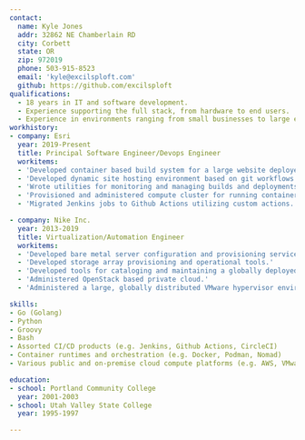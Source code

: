 ```yaml
---
contact:
  name: Kyle Jones
  addr: 32862 NE Chamberlain RD
  city: Corbett
  state: OR
  zip: 972019
  phone: 503-915-8523
  email: 'kyle@excilsploft.com'
  github: https://github.com/excilsploft
qualifications:
  - 18 years in IT and software development.
  - Experience supporting the full stack, from hardware to end users.
  - Experience in environments ranging from small businesses to large enterprises.
workhistory:
- company: Esri
  year: 2019-Present
  title: Principal Software Engineer/Devops Engineer
  workitems:
  - 'Developed container based build system for a large website deployed daily.'
  - 'Developed dynamic site hosting environment based on git workflows that provisions sites dynamically.'
  - 'Wrote utilities for monitoring and managing builds and deployments.'
  - 'Provisioned and administered compute cluster for running container and non-container workloads.'
  - 'Migrated Jenkins jobs to Github Actions utilizing custom actions.'

- company: Nike Inc.
  year: 2013-2019
  title: Virtualization/Automation Engineer
  workitems:
  - 'Developed bare metal server configuration and provisioning services.'
  - 'Developed storage array provisioning and operational tools.'
  - 'Developed tools for cataloging and maintaining a globally deployed server fleet.'
  - 'Administered OpenStack based private cloud.'
  - 'Administered a large, globally distributed VMware hypervisor environment.'

skills:
- Go (Golang)
- Python
- Groovy
- Bash
- Assorted CI/CD products (e.g. Jenkins, Github Actions, CircleCI)
- Container runtimes and orchestration (e.g. Docker, Podman, Nomad)
- Various public and on-premise cloud compute platforms (e.g. AWS, VMware VSphere, OpenStack)

education:
- school: Portland Community College
  year: 2001-2003
- school: Utah Valley State College
  year: 1995-1997

---
```

